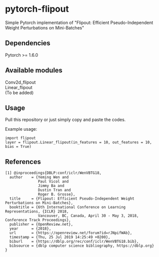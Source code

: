 # pytorch-flipout
Simple Pytorch implementation of "Flipout: Efficient Pseudo-Independent Weight Perturbations on Mini-Batches"

## Dependencies
Pytorch >= 1.6.0

## Available modules
Conv2d_flipout<br>
Linear_flipout<br>
(To be added)

## Usage
Pull this repository or just simply copy and paste the codes.

Example usage:
<pre><code>import flipout
layer = flipout.Linear_flipout(in_features = 10, out_features = 10, bias = True)</code></pre>


## References
```
[1] @inproceedings{DBLP:conf/iclr/WenVBTG18,
  author    = {Yeming Wen and
               Paul Vicol and
               Jimmy Ba and
               Dustin Tran and
               Roger B. Grosse},
  title     = {Flipout: Efficient Pseudo-Independent Weight Perturbations on Mini-Batches},
  booktitle = {6th International Conference on Learning Representations, {ICLR} 2018,
               Vancouver, BC, Canada, April 30 - May 3, 2018, Conference Track Proceedings},
  publisher = {OpenReview.net},
  year      = {2018},
  url       = {https://openreview.net/forum?id=rJNpifWAb},
  timestamp = {Thu, 25 Jul 2019 14:25:49 +0200},
  biburl    = {https://dblp.org/rec/conf/iclr/WenVBTG18.bib},
  bibsource = {dblp computer science bibliography, https://dblp.org}
}
```

